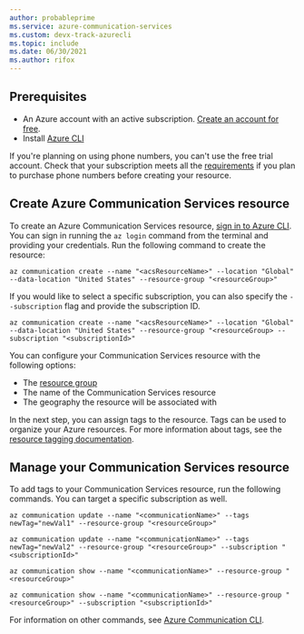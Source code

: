 ```yaml
---
author: probableprime
ms.service: azure-communication-services
ms.custom: devx-track-azurecli
ms.topic: include
ms.date: 06/30/2021
ms.author: rifox
---
```


## Prerequisites

- An Azure account with an active subscription. [Create an account for free](https://azure.microsoft.com/free/dotnet/).
- Install [Azure CLI](/cli/azure/install-azure-cli-windows?tabs=azure-cli) 

If you're planning on using phone numbers, you can't use the free trial account. Check that your subscription meets all the [requirements](../../concepts/telephony/plan-solution.md) if you plan to purchase phone numbers before creating your resource. 

## Create Azure Communication Services resource

To create an Azure Communication Services resource, [sign in to Azure CLI](/cli/azure/authenticate-azure-cli). You can sign in running the ```az login``` command from the terminal and providing your credentials. Run the following command to create the resource:

```azurepowershell-interactive
az communication create --name "<acsResourceName>" --location "Global" --data-location "United States" --resource-group "<resourceGroup>"
```

If you would like to select a specific subscription, you can also specify the ```--subscription``` flag and provide the subscription ID.
```azurepowershell-interactive
az communication create --name "<acsResourceName>" --location "Global" --data-location "United States" --resource-group "<resourceGroup> --subscription "<subscriptionId>"
```

You can configure your Communication Services resource with the following options:

* The [resource group](../../../azure-resource-manager/management/manage-resource-groups-cli.md)
* The name of the Communication Services resource
* The geography the resource will be associated with

In the next step, you can assign tags to the resource. Tags can be used to organize your Azure resources. For more information about tags, see the [resource tagging documentation](../../../azure-resource-manager/management/tag-resources.md).

## Manage your Communication Services resource

To add tags to your Communication Services resource, run the following commands. You can target a specific subscription as well.

```azurepowershell-interactive
az communication update --name "<communicationName>" --tags newTag="newVal1" --resource-group "<resourceGroup>"

az communication update --name "<communicationName>" --tags newTag="newVal2" --resource-group "<resourceGroup>" --subscription "<subscriptionId>"

az communication show --name "<communicationName>" --resource-group "<resourceGroup>"

az communication show --name "<communicationName>" --resource-group "<resourceGroup>" --subscription "<subscriptionId>"
```

For information on other commands, see [Azure Communication CLI](/cli/azure/communication).
